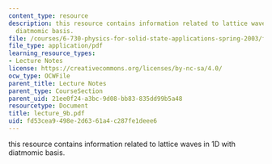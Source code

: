 ```yaml
---
content_type: resource
description: this resource contains information related to lattice waves in 1D with
  diatmomic basis.
file: /courses/6-730-physics-for-solid-state-applications-spring-2003/fd53cea9498e2d6361a4c287fe1deee6_lecture_9b.pdf
file_type: application/pdf
learning_resource_types:
- Lecture Notes
license: https://creativecommons.org/licenses/by-nc-sa/4.0/
ocw_type: OCWFile
parent_title: Lecture Notes
parent_type: CourseSection
parent_uid: 21ee0f24-a3bc-9d08-bb83-835dd99b5a48
resourcetype: Document
title: lecture_9b.pdf
uid: fd53cea9-498e-2d63-61a4-c287fe1deee6
---
```

this resource contains information related to lattice waves in 1D with diatmomic basis.